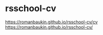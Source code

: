# rsschool-cv
https://romanbaukin.github.io/rsschool-cv/cv
https://romanbaukin.github.io/rsschool-cv/